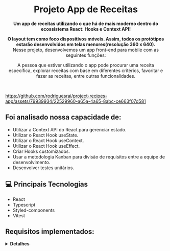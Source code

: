 <h1 align="center" style="font-weight: bold;">Projeto App de Receitas</h1>

<p align="center">
    <b>Um app de receitas utilizando o que há de mais moderno dentro do ecossistema React: Hooks e Context API!</b>
</p>
<p align="center">
    <b>O layout tem como foco dispositivos móveis. Assim, todos os protótipos estarão desenvolvidos em telas menores(resolução 360 x 640).</b><br>
    Nesse projeto, desenvolvemos um app front-end para mobile com as seguintes funções:
  
<p align="center">A pessoa que estiver utilizando o app pode procurar uma receita específica, explorar receitas com base em diferentes critérios, favoritar e fazer as receitas, entre outras funcionalidades.</p>
<br>

https://github.com/rodriguesrai/project-recipes-app/assets/79939934/22529960-a65a-4a65-8abc-ce663f07d581



<h2 id="technologies">Foi analisado nossa capacidade de:</h2>

- Utilizar a Context API do React para gerenciar estado.
- Utilizar o React Hook useState.
- Utilizar o React Hook useContext.
- Utilizar o React Hook useEffect.
- Criar Hooks customizados.
- Usar a metodologia Kanban para divisão de requisitos entre a equipe de desenvolvimento.
- Desenvolver testes unitários.
</p>

<h2>💻 Principais Tecnologias</h2>

- React
- Typescript
- Styled-components
- Vitest

<h2>Requisitos implementados:</h2>
<details>
  <summary><strong>Detalhes</strong></summary><br />

<h2>Tela de login</h2>

1 - Crie todos os elementos que devem respeitar os atributos descritos no protótipo para a tela de login<br>
2 - Desenvolva a tela de maneira que a pessoa consiga escrever seu e-mail no input de email e sua senha no input de senha<br>
3 - Desenvolva a tela de maneira que o formulário só seja válido após o preenchimento de um e-mail válido e de uma senha com mais de 6 caracteres<br>
4 - Após a submissão do formulário, salve no localStorage o e-mail da pessoa usuária na chave user<br>
5 - Redirecione a pessoa usuária para a tela principal de receitas de comidas após a submissão e validação com sucesso do login<br>

<h2>Header</h2>
6 - Implemente o header de acordo com a necessidade de cada tela<br>
7 - Redirecione a pessoa usuária para a tela de perfil ao clicar no botão de perfil<br>
8 - Desenvolva o botão de busca que, ao ser clicado, permita a visualização da barra de busca ou a esconda<br>


<h2>Barra de busca – Header</h2>
9 - Implemente os elementos da barra de busca respeitando os atributos descritos no protótipo<br>
10 - Implemente três radio buttons na barra de busca: Ingredient, Name e First letter<br>
11 - Busque na API de comidas caso a pessoa esteja na página de comidas e na API de bebidas caso a pessoa esteja na de bebidas<br>
12 - Redirecione a pessoa usuária para a tela de detalhes da receita caso apenas uma receita seja encontrada (o ID da receita deve constar na URL)<br>
13 - Caso a busca retorne mais de uma receita, renderize as 12 primeiras encontradas e exiba a imagem e o nome de cada uma delas<br>
14 - Exiba um alert caso nenhuma receita seja encontrada<br>

<h2>Menu inferior</h2>
15 - Implemente o menu inferior posicionando-o de forma fixa e contendo dois ícones: um para comidas e outro para bebidas<br>
16 - Exiba o menu inferior apenas nas telas indicadas pelo protótipo<br>
17 - Redirecione a pessoa usuária para a tela correta ao clicar em cada ícone no menu inferior<br>


<h2>Tela principal de receitas</h2>
18 - Carregue as 12 primeiras receitas de comidas ou bebidas, uma em cada card<br>
19 - Implemente os botões de categoria para serem utilizados como filtro<br>
20 - Implemente o filtro das receitas por meio da API ao clicar no filtro de categoria<br>
21 - Implemente o filtro como um toggle, o qual, se for selecionado novamente, fará o app retornar as receitas sem nenhum filtro<br>
22 - Redirecione a pessoa usuária para a tela de detalhes quando ela clicar no card (a rota da tela deve mudar e sua URL deve conter o ID da receita)<br>


<h2>Tela de detalhes de uma receita</h2>
23 - Realize uma request para a API passando o ID da receita que deve estar disponível nos parâmetros da URL<br>
24 - Desenvolva a tela de modo que ela contenha uma imagem da receita, um título, a categoria da receita (em caso de comidas) e se é ou não alcoólica (em caso de bebidas), uma lista de ingredientes (com as quantidades e instruções necessárias), um vídeo do YouTube incorporado e recomendações<br>
25 - Implemente as recomendações (para receitas de comida, a recomendação deverá ser bebida; já para as receitas de bebida, a recomendação deverá ser comida)<br>
26 - Implemente os 6 cards de recomendação, mostrando apenas 2 deles (o scroll é horizontal, similar a um carousel)<br>
27 - Desenvolva um botão de nome "Start Recipe", que deve ficar fixo na parte de baixo da tela o tempo todo<br>
28 - Implemente a solução de forma que, caso a receita já tenha sido feita, o botão "Start Recipe" desapareça<br>
29 - Implemente a solução de modo que, caso a receita tenha sido iniciada mas não finalizada, o texto do botão deve ser "Continue Recipe"<br>
30 - Redirecione a pessoa usuária caso o botão Start Recipe seja clicado (nesse caso, a rota deve mudar para a tela de receita em progresso)<br>
31 - Implemente um botão de compartilhar e um de favoritar a receita<br>
32 - Implemente a solução de forma que, ao clicar no botão de compartilhar, o link de detalhes da receita seja copiado para o clipboard e uma mensagem avisando que ele foi copiado apareça na tela em uma tag HTML<br>
33 - Salve as receitas favoritas no localStorage na chave favoriteRecipes<br>
34 - Implemente o ícone do coração (favorito) de modo que ele fique preenchido caso a receita esteja favoritada e vazio caso contrário<br>
35 - Implemente a lógica no botão de favoritar de modo que, caso ele seja clicado, o ícone de coração mude seu estado atual e, caso esteja preenchido, mude para vazio e vice-versa<br>

<h2>Tela de receita em progresso</h2>
36 - Desenvolva a tela de modo que ela contenha uma imagem da receita, um título, a categoria (em caso de comidas) e se é ou não alcoólico (em caso de bebidas), uma lista de ingredientes (com as quantidades e instruções necessárias)<br>
37 - Desenvolva um checkbox para cada item da lista de ingredientes<br>
38 - Implemente uma lógica que ao clicar no checkbox de um ingrediente, o nome dele deve ser "riscado" da lista<br>
39 - Salve o estado do progresso, que deve ser mantido caso a pessoa atualize a página ou volte para a mesma receita<br>
40 - Desenvolva a lógica de favoritar e compartilhar (a lógica da tela de detalhes de uma receita se aplica aqui)<br>
41 - Implemente a solução de modo que o botão de finalizar receita (Finish Recipe) só esteja habilitado quando todos os ingredientes estiverem "checkados" (marcados)<br>
42 - Redirecione a pessoa usuária após ela clicar no botão de finalizar receita (Finish Recipe) para a página de receitas feitas, cuja rota deve ser /done-recipes<br>

<h2>Tela de receitas feitas</h2>
43 - Implemente os elementos da tela de receitas feitas respeitando os atributos descritos no protótipo<br>
44 - Desenvolva a tela de modo que, caso a receita do card seja uma comida, ela apresente: foto da receita, nome, categoria, nacionalidade, data em que a pessoa fez a receita, duas primeiras tags retornadas pela API e botão de compartilhar<br>
45 - Desenvolva a tela de maneira que, caso a receita do card seja uma bebida, ela apresente: foto da receita, nome, se é alcoólica, data em que a pessoa fez a receita e botão de compartilhar<br>
46 - Desenvolva a solução de modo que o botão de compartilhar copie a URL da tela de detalhes da receita para o clipboard<br>
47 - Implemente 2 botões que filtram as receitas por comida ou bebida e um terceiro que remove todos os filtros<br>
48 - Redirecione a pessoa usuária para a tela de detalhes da receita caso seja clicado na foto ou no nome da receita<br>

<h2>Tela de receitas favoritas</h2>
49 - Implemente os elementos da tela de receitas favoritas (cumulativo com os atributos em comum com a tela de receitas feitas) respeitando os atributos descritos no protótipo<br>
50 - Desenvolva a tela de modo que, caso a receita do card seja uma comida, ela apresente: foto da receita, nome, categoria, nacionalidade, botão de compartilhar e botão de desfavoritar<br>
51 - Desenvolva a tela de modo que, caso a receita do card seja uma bebida, ela apresente: foto da receita, nome, se é alcoólica ou não, botão de compartilhar e botão de desfavoritar<br>
52 - Desenvolva a solução de modo que o botão de compartilhar copie a URL da tela de detalhes da receita para o clipboard<br>
53 - Desenvolva a solução de modo que o botão de desfavoritar remova a receita da lista de receitas favoritas do localStorage e da tela<br>
54 - Implemente dois botões que filtrem as receitas por comida ou bebida e um terceiro que remova todos os filtros<br>
55 - Redirecione a pessoa usuária quando ela clicar na foto ou no nome da receita (nesse caso, a rota deve mudar para a tela de detalhes daquela receita)<br>

<h2>Tela de perfil</h2>
56 - Implemente os elementos da tela de perfil respeitando os atributos descritos no protótipo<br>
57 - Implemente a solução de maneira que o e-mail da pessoa usuária esteja visível<br>
58 - Implemente três botões: um de nome Done Recipes, um de nome Favorite Recipes e um de nome Logout<br>
59 - Redirecione a pessoa usuária de modo que, ao clicar no botão de Done Recipes, a rota mude para a tela de receitas feitas<br>
60 - Redirecione a pessoa usuária de modo que, ao clicar no botão de Favorite Recipes, a rota mude para a tela de receitas favoritas<br>
61 - Redirecione a pessoa usuária de modo que, ao clicar no botão Logout, o localStorage seja limpo e a rota mude para a tela de login<br>
</details>

